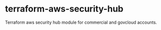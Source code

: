 # terraform-aws-security-hub
Terraform aws security hub module for commercial and govcloud accounts.
